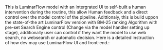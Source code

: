 This is LuminarFlow model with an Intergrated UI to self-built a human intervention during the routine, this allow Human feedback and a direct control over the model control of the pipeline. Adittionaly, this is build uppon the state-of-the art LuminarFlow version with BM-25 ranking Algorithm with pre-set Search Engine control (Change via the model handler setting up stage), additionally user can control if they want the model to use web search, no websearch or automatic decision. Here is a detailed instruction of how dev may use LuminarFlow UI and front-end.:


